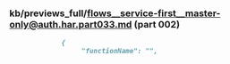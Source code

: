 ### kb/previews_full/flows__service-first__master-only@auth.har.part033.md (part 002)

```md
             {
                  "functionName": "",
            
```

```

